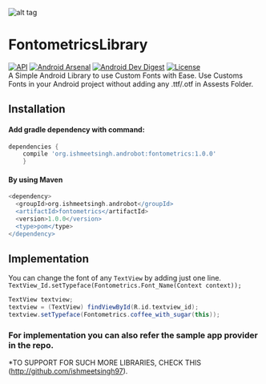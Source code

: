 ![alt tag](https://github.com/Ishmeetsingh97/FontometricsLibrary/blob/master/FontometricsArtwork.jpg)
# FontometricsLibrary
[![API](https://img.shields.io/badge/API-10%2B-orange.svg?style=flat)](https://android-arsenal.com/api?level=10)
[![Android Arsenal](https://img.shields.io/badge/Android%20Arsenal-Fontometrics-green.svg?style=flat)](https://android-arsenal.com/details/1/4972)
[![Android Dev Digest](https://img.shields.io/badge/Android%20Dev%20Digest-%23124-cyan.svg)](https://www.androiddevdigest.com/digest-124/)
[![License](http://img.shields.io/:license-apache-blue.svg)](http://www.apache.org/licenses/LICENSE-2.0.html)
<br/>
A Simple Android Library to use Custom Fonts with Ease. Use Customs Fonts in your Android project without adding any .ttf/.otf in Assests Folder.
## Installation  <br/>

#### Add gradle dependency with command:
```groovy
dependencies {
    compile 'org.ishmeetsingh.androbot:fontometrics:1.0.0'
    }
```
#### By using Maven
```groovy
<dependency>
  <groupId>org.ishmeetsingh.androbot</groupId>
  <artifactId>fontometrics</artifactId>
  <version>1.0.0</version>
  <type>pom</type>
</dependency>
```
## Implementation
You can change the font of any `TextView` by adding just one line. `TextView_Id.setTypeface(Fontometrics.Font_Name(Context context));`

```groovy
TextView textview;
textview = (TextView) findViewById(R.id.textview_id);
textview.setTypeface(Fontometrics.coffee_with_sugar(this));
```
### For implementation you can also refer the sample app provider in the repo.
*TO SUPPORT FOR SUCH MORE LIBRARIES, CHECK THIS (http://github.com/ishmeetsingh97).
